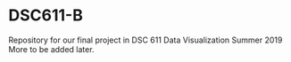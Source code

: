 # DSC611-B
Repository for our final project in DSC 611 Data Visualization Summer 2019
More to be added later.
